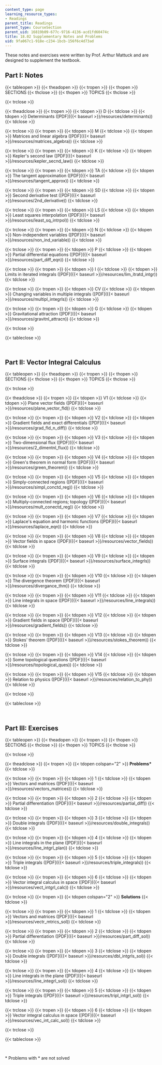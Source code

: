 ```yaml
---
content_type: page
learning_resource_types:
- Readings
parent_title: Readings
parent_type: CourseSection
parent_uid: 16819b09-677c-9716-4136-acd1fd60474c
title: 18.02 Supplementary Notes and Problems
uid: 9fa067c1-918e-c234-1bcb-156f6c4d73ad
---
```


These notes and exercises were written by Prof. Arthur Mattuck and are designed to supplement the textbook.

Part I: Notes
-------------

{{< tableopen >}}
{{< theadopen >}}
{{< tropen >}}
{{< thopen >}}
SECTIONS
{{< thclose >}}
{{< thopen >}}
TOPICS
{{< thclose >}}

{{< trclose >}}

{{< theadclose >}}
{{< tropen >}}
{{< tdopen >}}
D
{{< tdclose >}}
{{< tdopen >}}
Determinants ([PDF]({{< baseurl >}}/resources/determinants))
{{< tdclose >}}

{{< trclose >}}
{{< tropen >}}
{{< tdopen >}}
M
{{< tdclose >}}
{{< tdopen >}}
Matrices and linear algebra ([PDF]({{< baseurl >}}/resources/matrices_algebra))
{{< tdclose >}}

{{< trclose >}}
{{< tropen >}}
{{< tdopen >}}
K
{{< tdclose >}}
{{< tdopen >}}
Kepler's second law ([PDF]({{< baseurl >}}/resources/kepler_secnd_law))
{{< tdclose >}}

{{< trclose >}}
{{< tropen >}}
{{< tdopen >}}
TA
{{< tdclose >}}
{{< tdopen >}}
The tangent approximation ([PDF]({{< baseurl >}}/resources/tangent_approx))
{{< tdclose >}}

{{< trclose >}}
{{< tropen >}}
{{< tdopen >}}
SD
{{< tdclose >}}
{{< tdopen >}}
Second derivative test ([PDF]({{< baseurl >}}/resources/2nd_derivative))
{{< tdclose >}}

{{< trclose >}}
{{< tropen >}}
{{< tdopen >}}
LS
{{< tdclose >}}
{{< tdopen >}}
Least squares interpolation ([PDF]({{< baseurl >}}/resources/least_sq_intrpol))
{{< tdclose >}}

{{< trclose >}}
{{< tropen >}}
{{< tdopen >}}
N
{{< tdclose >}}
{{< tdopen >}}
Non-independent variables ([PDF]({{< baseurl >}}/resources/non_ind_variable))
{{< tdclose >}}

{{< trclose >}}
{{< tropen >}}
{{< tdopen >}}
P
{{< tdclose >}}
{{< tdopen >}}
Partial differential equations ([PDF]({{< baseurl >}}/resources/part_diff_eqn))
{{< tdclose >}}

{{< trclose >}}
{{< tropen >}}
{{< tdopen >}}
I
{{< tdclose >}}
{{< tdopen >}}
Limits in iterated integrals ([PDF]({{< baseurl >}}/resources/lim_itratd_intgr))
{{< tdclose >}}

{{< trclose >}}
{{< tropen >}}
{{< tdopen >}}
CV
{{< tdclose >}}
{{< tdopen >}}
Changing variables in multiple integrals ([PDF]({{< baseurl >}}/resources/multipl_integrls))
{{< tdclose >}}

{{< trclose >}}
{{< tropen >}}
{{< tdopen >}}
G
{{< tdclose >}}
{{< tdopen >}}
Gravitational attraction ([PDF]({{< baseurl >}}/resources/gravitnl_attracn))
{{< tdclose >}}

{{< trclose >}}

{{< tableclose >}}

  
 

Part II: Vector Integral Calculus
---------------------------------

{{< tableopen >}}
{{< theadopen >}}
{{< tropen >}}
{{< thopen >}}
SECTIONS
{{< thclose >}}
{{< thopen >}}
TOPICS
{{< thclose >}}

{{< trclose >}}

{{< theadclose >}}
{{< tropen >}}
{{< tdopen >}}
V1
{{< tdclose >}}
{{< tdopen >}}
Plane vector fields ([PDF]({{< baseurl >}}/resources/plane_vector_fld))
{{< tdclose >}}

{{< trclose >}}
{{< tropen >}}
{{< tdopen >}}
V2
{{< tdclose >}}
{{< tdopen >}}
Gradient fields and exact differentials ([PDF]({{< baseurl >}}/resources/grad_fld_n_diff))
{{< tdclose >}}

{{< trclose >}}
{{< tropen >}}
{{< tdopen >}}
V3
{{< tdclose >}}
{{< tdopen >}}
Two-dimensional flux ([PDF]({{< baseurl >}}/resources/2_dimentnl_flux))
{{< tdclose >}}

{{< trclose >}}
{{< tropen >}}
{{< tdopen >}}
V4
{{< tdclose >}}
{{< tdopen >}}
Green's theorem in normal form ([PDF]({{< baseurl >}}/resources/green_theorem))
{{< tdclose >}}

{{< trclose >}}
{{< tropen >}}
{{< tdopen >}}
V5
{{< tdclose >}}
{{< tdopen >}}
Simply-connected regions ([PDF]({{< baseurl >}}/resources/simpl_conctd_reg))
{{< tdclose >}}

{{< trclose >}}
{{< tropen >}}
{{< tdopen >}}
V6
{{< tdclose >}}
{{< tdopen >}}
Multiply-connected regions; topology ([PDF]({{< baseurl >}}/resources/mult_conectd_reg))
{{< tdclose >}}

{{< trclose >}}
{{< tropen >}}
{{< tdopen >}}
V7
{{< tdclose >}}
{{< tdopen >}}
Laplace's equation and harmonic functions ([PDF]({{< baseurl >}}/resources/laplace_eqn))
{{< tdclose >}}

{{< trclose >}}
{{< tropen >}}
{{< tdopen >}}
V8
{{< tdclose >}}
{{< tdopen >}}
Vector fields in space ([PDF]({{< baseurl >}}/resources/vector_fields))
{{< tdclose >}}

{{< trclose >}}
{{< tropen >}}
{{< tdopen >}}
V9
{{< tdclose >}}
{{< tdopen >}}
Surface integrals ([PDF]({{< baseurl >}}/resources/surface_integrls))
{{< tdclose >}}

{{< trclose >}}
{{< tropen >}}
{{< tdopen >}}
V10
{{< tdclose >}}
{{< tdopen >}}
The divergence theorem ([PDF]({{< baseurl >}}/resources/divergance_thm))
{{< tdclose >}}

{{< trclose >}}
{{< tropen >}}
{{< tdopen >}}
V11
{{< tdclose >}}
{{< tdopen >}}
Line integrals in space ([PDF]({{< baseurl >}}/resources/line_integrals))
{{< tdclose >}}

{{< trclose >}}
{{< tropen >}}
{{< tdopen >}}
V12
{{< tdclose >}}
{{< tdopen >}}
Gradient fields in space ([PDF]({{< baseurl >}}/resources/gradient_fields))
{{< tdclose >}}

{{< trclose >}}
{{< tropen >}}
{{< tdopen >}}
V13
{{< tdclose >}}
{{< tdopen >}}
Stokes' theorem ([PDF]({{< baseurl >}}/resources/stokes_theorem))
{{< tdclose >}}

{{< trclose >}}
{{< tropen >}}
{{< tdopen >}}
V14
{{< tdclose >}}
{{< tdopen >}}
Some topological questions ([PDF]({{< baseurl >}}/resources/topological_ques))
{{< tdclose >}}

{{< trclose >}}
{{< tropen >}}
{{< tdopen >}}
V15
{{< tdclose >}}
{{< tdopen >}}
Relation to physics ([PDF]({{< baseurl >}}/resources/relation_to_phy))
{{< tdclose >}}

{{< trclose >}}

{{< tableclose >}}

  
 

Part III: Exercises
-------------------

{{< tableopen >}}
{{< theadopen >}}
{{< tropen >}}
{{< thopen >}}
SECTIONS
{{< thclose >}}
{{< thopen >}}
TOPICS
{{< thclose >}}

{{< trclose >}}

{{< theadclose >}}
{{< tropen >}}
{{< tdopen colspan="2" >}}
**Problems\***
{{< tdclose >}}

{{< trclose >}}
{{< tropen >}}
{{< tdopen >}}
1
{{< tdclose >}}
{{< tdopen >}}
Vectors and matrices ([PDF]({{< baseurl >}}/resources/vectors_matrices))
{{< tdclose >}}

{{< trclose >}}
{{< tropen >}}
{{< tdopen >}}
2
{{< tdclose >}}
{{< tdopen >}}
Partial differentiation ([PDF]({{< baseurl >}}/resources/partial_diff))
{{< tdclose >}}

{{< trclose >}}
{{< tropen >}}
{{< tdopen >}}
3
{{< tdclose >}}
{{< tdopen >}}
Double integrals ([PDF]({{< baseurl >}}/resources/double_integrals))
{{< tdclose >}}

{{< trclose >}}
{{< tropen >}}
{{< tdopen >}}
4
{{< tdclose >}}
{{< tdopen >}}
Line integrals in the plane ([PDF]({{< baseurl >}}/resources/line_intgrl_plan))
{{< tdclose >}}

{{< trclose >}}
{{< tropen >}}
{{< tdopen >}}
5
{{< tdclose >}}
{{< tdopen >}}
Triple integrals ([PDF]({{< baseurl >}}/resources/triple_integrals))
{{< tdclose >}}

{{< trclose >}}
{{< tropen >}}
{{< tdopen >}}
6
{{< tdclose >}}
{{< tdopen >}}
Vector integral calculus in space ([PDF]({{< baseurl >}}/resources/vect_intgrl_calc))
{{< tdclose >}}

{{< trclose >}}
{{< tropen >}}
{{< tdopen colspan="2" >}}
**Solutions**
{{< tdclose >}}

{{< trclose >}}
{{< tropen >}}
{{< tdopen >}}
1
{{< tdclose >}}
{{< tdopen >}}
Vectors and matrices ([PDF]({{< baseurl >}}/resources/vectr_mtrics_sol))
{{< tdclose >}}

{{< trclose >}}
{{< tropen >}}
{{< tdopen >}}
2
{{< tdclose >}}
{{< tdopen >}}
Partial differentiation ([PDF]({{< baseurl >}}/resources/part_diff_sol))
{{< tdclose >}}

{{< trclose >}}
{{< tropen >}}
{{< tdopen >}}
3
{{< tdclose >}}
{{< tdopen >}}
Double integrals ([PDF]({{< baseurl >}}/resources/dbl_intgrls_sol))
{{< tdclose >}}

{{< trclose >}}
{{< tropen >}}
{{< tdopen >}}
4
{{< tdclose >}}
{{< tdopen >}}
Line integrals in the plane ([PDF]({{< baseurl >}}/resources/line_integrl_sol))
{{< tdclose >}}

{{< trclose >}}
{{< tropen >}}
{{< tdopen >}}
5
{{< tdclose >}}
{{< tdopen >}}
Triple integrals ([PDF]({{< baseurl >}}/resources/tripl_intgrl_sol))
{{< tdclose >}}

{{< trclose >}}
{{< tropen >}}
{{< tdopen >}}
6
{{< tdclose >}}
{{< tdopen >}}
Vector integral calculus in space ([PDF]({{< baseurl >}}/resources/vec_int_calc_sol))
{{< tdclose >}}

{{< trclose >}}

{{< tableclose >}}

  
 

\* Problems with \* are not solved